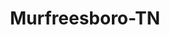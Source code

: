 ---
title: Murfreesboro-TN
slug: murfreesboro-tn
f_state:
- cms/state/tennessee.md
f_locations:
- cms/payday-loan/21st-century-pawn-inc-89.md
- cms/payday-loan/3d-financial-113.md
- cms/payday-loan/a-1-cash-189.md
- cms/payday-loan/a-1-cash-advance-193.md
- cms/payday-loan/a-ce-america-s-cash-expre-342.md
- cms/payday-loan/a-1-cash-523.md
- cms/payday-loan/a-1-cash-524.md
- cms/payday-loan/advance-america-2267.md
- cms/payday-loan/advance-america-2272.md
- cms/payday-loan/advance-financial-3340.md
- cms/payday-loan/auto-loans-of-madison-inc-4954.md
- cms/payday-loan/auto-title-loans-4962.md
- cms/payday-loan/broadway-loans-5457.md
- cms/payday-loan/broadway-loans-5458.md
- cms/payday-loan/cash-1-6256.md
- cms/payday-loan/cash-2-go-6293.md
- cms/payday-loan/cash-2-go-6294.md
- cms/payday-loan/cash-advance-of-murfreesboro-6579.md
- cms/payday-loan/cash-advance-of-murfreesboro-6580.md
- cms/payday-loan/cash-choice-6771.md
- cms/payday-loan/cash-city-6778.md
- cms/payday-loan/cash-express-7291.md
- cms/payday-loan/cash-express-7307.md
- cms/payday-loan/cash-express-7308.md
- cms/payday-loan/cash-express-7309.md
- cms/payday-loan/check-advance-10305.md
- cms/payday-loan/check-advance-10318.md
- cms/payday-loan/check-into-cash-12420.md
- cms/payday-loan/check-into-cash-12445.md
- cms/payday-loan/check-into-cash-12446.md
- cms/payday-loan/check-into-cash-12447.md
- cms/payday-loan/check-into-cash-of-tennesee-13589.md
- cms/payday-loan/check-mate-your-helping-hand-13885.md
- cms/payday-loan/checkmate-14318.md
- cms/payday-loan/citi-wide-cash-services-15000.md
- cms/payday-loan/citi-wide-cash-services-15002.md
- cms/payday-loan/citiwide-cash-service-15006.md
- cms/payday-loan/citiwide-cash-service-15007.md
- cms/payday-loan/dodges-money-center-15967.md
- cms/payday-loan/family-cash-advance-17443.md
- cms/payday-loan/family-cash-advance-17445.md
- cms/payday-loan/fast-cash-17619.md
- cms/payday-loan/fast-cash-17621.md
- cms/payday-loan/fax-tax-17952.md
- cms/payday-loan/first-cash-18423.md
- cms/payday-loan/greenstreet-cash-advance-19205.md
- cms/payday-loan/greenstreet-cash-advance-19206.md
- cms/payday-loan/greenstreet-cash-advance-inc-19213.md
- cms/payday-loan/just-cash-19903.md
- cms/payday-loan/moneytree-check-title-21984.md
- cms/payday-loan/neighborhood-cash-advance-22929.md
- cms/payday-loan/neighborhood-cash-advance-ti-22930.md
- cms/payday-loan/neighborhood-title-loans-22934.md
- cms/payday-loan/neighborhood-title-loans-22935.md
- cms/payday-loan/quick-cash-24916.md
- cms/payday-loan/signature-title-loan-and-cash-26479.md
- cms/payday-loan/tennessee-quick-cash-27213.md
- cms/payday-loan/tennessee-quick-cash-27215.md
- cms/payday-loan/tennessee-quick-cash-27216.md
- cms/payday-loan/tolivers-jewelry-loan-co-27877.md
updated-on: '2024-05-30T13:41:28.615Z'
created-on: '2024-05-30T13:41:28.615Z'
published-on: '2024-05-30T13:54:32.469Z'
f_city: Murfreesboro
layout: '[city].html'
tags: city
---